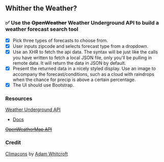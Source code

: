 ## Whither the Weather?

### :white_check_mark: Use the ~~OpenWeather~~ Weather Underground API to build a weather forecast search tool

- [x] Pick three types of forecasts to choose from.
- [x] User inputs zipcode and selects forecast type from a dropdown.
- [x] Use an XHR to fetch the api data. The syntax will be just like the calls you have written to fetch a local JSON file, only you'll be pulling in remote data. It will return the data in JSON by default.
- [x] Present the returned data in a nicely styled display. Use an image to accompany the forecast/conditions, such as a cloud with raindrops when the chance for precip is above a certain percentage.
- [x] The UI should use Bootstrap.

### Resources

[Weather Underground API](https://www.wunderground.com/weather/api)
- [Docs](https://www.wunderground.com/weather/api/d/docs)

~~[OpenWeatherMap API](http://openweathermap.org/api)~~

### Credit

[Climacons](http://adamwhitcroft.com/climacons/) by [Adam Whitcroft](https://twitter.com/AdamWhitcroft)